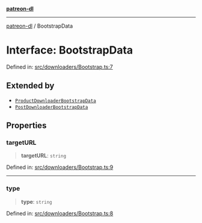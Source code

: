 [**patreon-dl**](../README.md)

***

[patreon-dl](../README.md) / BootstrapData

# Interface: BootstrapData

Defined in: [src/downloaders/Bootstrap.ts:7](https://github.com/patrickkfkan/patreon-dl/blob/faebc79e7105b755ed4bb91829b93f102ad3b38c/src/downloaders/Bootstrap.ts#L7)

## Extended by

- [`ProductDownloaderBootstrapData`](ProductDownloaderBootstrapData.md)
- [`PostDownloaderBootstrapData`](PostDownloaderBootstrapData.md)

## Properties

### targetURL

> **targetURL**: `string`

Defined in: [src/downloaders/Bootstrap.ts:9](https://github.com/patrickkfkan/patreon-dl/blob/faebc79e7105b755ed4bb91829b93f102ad3b38c/src/downloaders/Bootstrap.ts#L9)

***

### type

> **type**: `string`

Defined in: [src/downloaders/Bootstrap.ts:8](https://github.com/patrickkfkan/patreon-dl/blob/faebc79e7105b755ed4bb91829b93f102ad3b38c/src/downloaders/Bootstrap.ts#L8)
